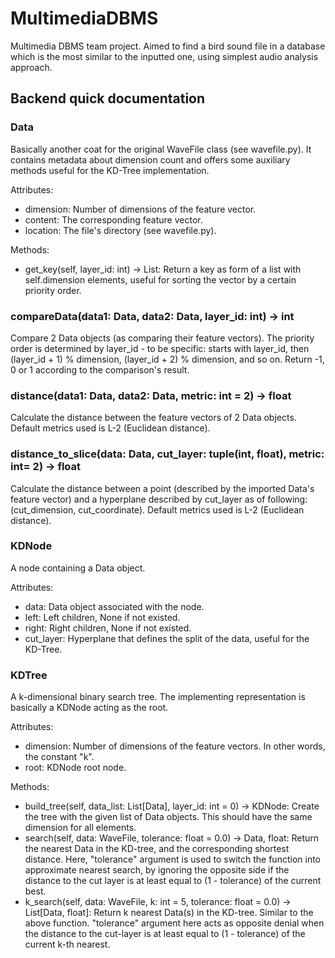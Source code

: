 # MultimediaDBMS

Multimedia DBMS team project. Aimed to find a bird sound file in a database which is the most similar to the inputted one, using simplest audio analysis approach.

## Backend quick documentation

### Data

Basically another coat for the original WaveFile class (see wavefile.py).
It contains metadata about dimension count and offers some auxiliary methods useful for the KD-Tree implementation.

Attributes:

- dimension: Number of dimensions of the feature vector.
- content: The corresponding feature vector.
- location: The file's directory (see wavefile.py).
  
Methods:

- get_key(self, layer_id: int) -> List: Return a key as form of a list with self.dimension elements, useful for sorting the vector by a certain priority order.

### compareData(data1: Data, data2: Data, layer_id: int) -> int

Compare 2 Data objects (as comparing their feature vectors).
The priority order is determined by layer_id - to be specific: starts with layer_id, then (layer_id + 1) % dimension, (layer_id + 2) % dimension, and so on.
Return -1, 0 or 1 according to the comparison's result.

### distance(data1: Data, data2: Data, metric: int = 2) -> float

Calculate the distance between the feature vectors of 2 Data objects.
Default metrics used is L-2 (Euclidean distance).

### distance_to_slice(data: Data, cut_layer: tuple(int, float), metric: int= 2) -> float

Calculate the distance between a point (described by the imported Data's feature vector) and a hyperplane described by cut_layer as of following: (cut_dimension, cut_coordinate).
Default metrics used is L-2 (Euclidean distance).

### KDNode

A node containing a Data object.

Attributes:

- data: Data object associated with the node.
- left: Left children, None if not existed.
- right: Right children, None if not existed.
- cut_layer: Hyperplane that defines the split of the data, useful for the KD-Tree.

### KDTree

A k-dimensional binary search tree. The implementing representation is basically a KDNode acting as the root.

Attributes:

- dimension: Number of dimensions of the feature vectors. In other words, the constant "k".
- root: KDNode root node.

Methods:

- build_tree(self, data_list: List[Data], layer_id: int = 0) -> KDNode: Create the tree with the given list of Data objects. This should have the same dimension for all elements.
- search(self, data: WaveFile, tolerance: float = 0.0) -> Data, float: Return the nearest Data in the KD-tree, and the corresponding shortest distance. Here, "tolerance" argument is used to switch the function into approximate nearest search, by ignoring the opposite side if the distance to the cut layer is at least equal to (1 - tolerance) of the current best.
- k_search(self, data: WaveFile, k: int = 5, tolerance: float = 0.0) -> List[Data, float]: Return k nearest Data(s) in the KD-tree. Similar to the above function. "tolerance" argument here acts as opposite denial when the distance to the cut-layer is at least equal to (1 - tolerance) of the current k-th nearest.
